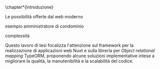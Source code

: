\chapter*{Introduzione}

Le possibilità offerte dal web moderno

esempio amministratore di condominio

complessità

Questo lavoro di tesi focalizza l\'attenzione sul framework per la realizzazione di applicazioni web Nuxt e sulla libreria per *Object relational mapping* TypeORM, proponendo alcune soluzioni implementative intese a migliorare la qualità, la manutenibilità e la scalabilità del codice. 

